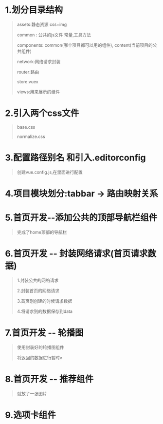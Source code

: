 # 1.划分目录结构

> assets:静态资源    css+img
>
> common : 公共的js文件     常量,工具方法
>
> components:  common(哪个项目都可以用的组件), content(当前项目的公共组件)
>
> network:网络请求封装
>
> router:路由
>
> store:vuex
>
> views:用来展示的组件



# 2.引入两个css文件

> base.css
>
> normalize.css



# 3.配置路径别名 和引入.editorconfig

> 创建vue.config.js,在里面进行配置





# 4.项目模块划分:tabbar -> 路由映射关系



# 5.首页开发--添加公共的顶部导航栏组件

> 完成了home顶部的导航栏



# 6.首页开发 -- 封装网络请求(首页请求数据)

> 1.封装公共的网络请求
>
> 2.封装首页的网络请求
>
> 3.首页刚创建的时候请求数据
>
> 4.将请求到的数据保存到data



# 7.首页开发 -- 轮播图

> 使用封装好的轮播图组件
>
> 将返回的数据进行暂时v



# 8.首页开发 -- 推荐组件

> 就放了一张图片



# 9.选项卡组件